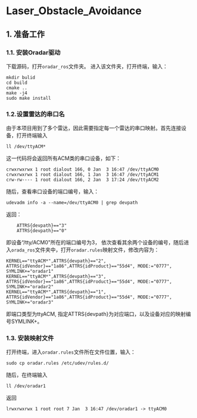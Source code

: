# Laser_Obstacle_Avoidance

## 1. 准备工作
### 1.1. 安装Oradar驱动
下载源码，打开`oradar_ros`文件夹。 进入该文件夹，打开终端，输入：
```
mkdir bulid
cd build
cmake ..
make -j4
sudo make install
```

### 1.2.设置雷达的串口名
由于本项目用到了多个雷达，因此需要指定每一个雷达的串口映射。首先连接设备，打开终端输入
```
ll /dev/ttyACM*
```
这一代码将会返回所有ACM类的串口设备，如下：
```
crwxrwxrwx 1 root dialout 166, 0 Jan  3 16:47 /dev/ttyACM0
crwxrwxrwx 1 root dialout 166, 1 Jan  3 16:47 /dev/ttyACM1
crw-rw---- 1 root dialout 166, 2 Jan  3 17:24 /dev/ttyACM2
```
随后，查看串口设备的端口编号，输入：
```
udevadm info -a --name=/dev/ttyACM0 | grep devpath
```
返回：
```
    ATTRS{devpath}=="3"
    ATTRS{devpath}=="0"
```
即设备“/tty/ACM0"所在的端口编号为3， 依次查看其余两个设备的编号，随后进入`orada_ros`文件夹中，打开`oradar.rules`映射文件，修改内容为：
```
KERNEL=="ttyACM*",ATTRS{devpath}=="2", ATTRS{idVendor}=="1a86",ATTRS{idProduct}=="55d4", MODE:="0777", SYMLINK+="oradar1"
KERNEL=="ttyACM*",ATTRS{devpath}=="3", ATTRS{idVendor}=="1a86",ATTRS{idProduct}=="55d4", MODE:="0777", SYMLINK+="oradar2"
KERNEL=="ttyACM*",ATTRS{devpath}=="1", ATTRS{idVendor}=="1a86",ATTRS{idProduct}=="55d4", MODE:="0777", SYMLINK+="oradar3"
```
即端口类型为ttyACM, 指定ATTRS{devpath}为对应端口，以及设备对应的映射编号SYMLINK+。

### 1.3. 安装映射文件
打开终端，进入`oradar.rules`文件所在文件位置，输入：
```
sudo cp oradar.rules /etc/udev/rules.d/
```
随后，在终端输入
```
ll /dev/oradar1
```
返回
```
lrwxrwxrwx 1 root root 7 Jan  3 16:47 /dev/oradar1 -> ttyACM0
```
